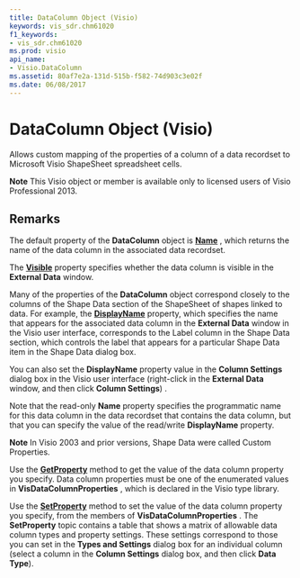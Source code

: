 ```yaml
---
title: DataColumn Object (Visio)
keywords: vis_sdr.chm61020
f1_keywords:
- vis_sdr.chm61020
ms.prod: visio
api_name:
- Visio.DataColumn
ms.assetid: 80af7e2a-131d-515b-f582-74d903c3e02f
ms.date: 06/08/2017
---
```



# DataColumn Object (Visio)

Allows custom mapping of the properties of a column of a data recordset to Microsoft Visio ShapeSheet spreadsheet cells.


 **Note**  This Visio object or member is available only to licensed users of Visio Professional 2013.


## Remarks

The default property of the  **DataColumn** object is **[Name](datacolumn-name-property-visio.md)** , which returns the name of the data column in the associated data recordset.

The  **[Visible](datacolumn-visible-property-visio.md)** property specifies whether the data column is visible in the **External Data** window.

Many of the properties of the  **DataColumn** object correspond closely to the columns of the Shape Data section of the ShapeSheet of shapes linked to data. For example, the **[DisplayName](datacolumn-displayname-property-visio.md)** property, which specifies the name that appears for the associated data column in the **External Data** window in the Visio user interface, corresponds to the Label column in the Shape Data section, which controls the label that appears for a particular Shape Data item in the Shape Data dialog box.

You can also set the  **DisplayName** property value in the **Column Settings** dialog box in the Visio user interface (right-click in the **External Data** window, and then click **Column Settings**) .

Note that the read-only  **Name** property specifies the programmatic name for this data column in the data recordset that contains the data column, but that you can specify the value of the read/write **DisplayName** property.




 **Note**  In Visio 2003 and prior versions, Shape Data were called Custom Properties. 

Use the  **[GetProperty](datacolumn-getproperty-method-visio.md)** method to get the value of the data column property you specify. Data column properties must be one of the enumerated values in **VisDataColumnProperties** , which is declared in the Visio type library.

Use the  **[SetProperty](datacolumn-setproperty-method-visio.md)** method to set the value of the data column property you specify, from the members of **VisDataColumnProperties** . The **SetProperty** topic contains a table that shows a matrix of allowable data column types and property settings. These settings correspond to those you can set in the **Types and Settings** dialog box for an individual column (select a column in the **Column Settings** dialog box, and then click **Data Type**).


